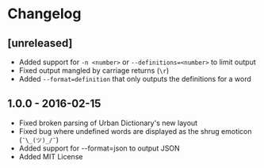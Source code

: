 # Changelog

## [unreleased]
- Added support for `-n <number>` or `--definitions=<number>` to limit output
- Fixed output mangled by carriage returns (`\r`)
- Added `--format=definition` that only outputs the definitions for a word

## 1.0.0 - 2016-02-15
- Fixed broken parsing of Urban Dictionary's new layout
- Fixed bug where undefined words are displayed as the shrug emoticon (`¯\_(ツ)_/¯`)
- Added support for --format=json to output JSON
- Added MIT License
